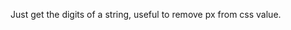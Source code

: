 Just get the digits of a string, useful to remove px from css value.

<rv-example-tabs class="pt-3" handle="bs4-icon">
<template type="single-html-file">
<div rv-text="'10px' | digits"></div>
</template>
</rv-example-tabs>